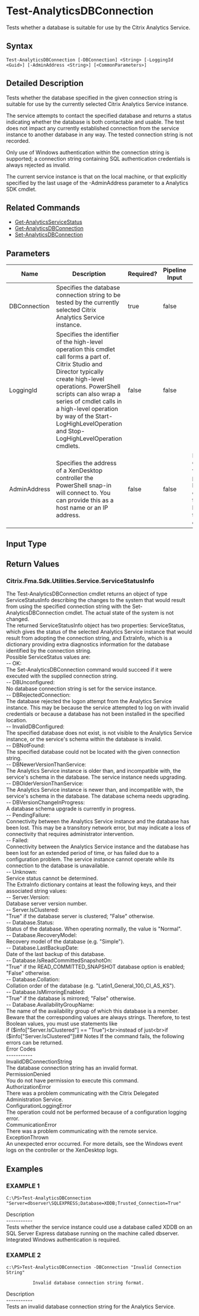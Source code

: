 ﻿# Test-AnalyticsDBConnection

   Tests whether a database is suitable for use by the Citrix Analytics Service.

## Syntax
```
Test-AnalyticsDBConnection [-DBConnection] <String> [-LoggingId <Guid>] [-AdminAddress <String>] [<CommonParameters>]
```

## Detailed Description
   Tests whether the database specified in the given connection string is suitable for use by the currently selected Citrix Analytics Service instance.

The service attempts to contact the specified database and returns a status indicating whether the database is both contactable and usable. The test does not impact any currently established connection from the service instance to another database in any way. The tested connection string is not recorded.

Only use of Windows authentication within the connection string is supported; a connection string containing SQL authentication credentials is always rejected as invalid.

The current service instance is that on the local machine, or that explicitly specified by the last usage of the -AdminAddress parameter to a Analytics SDK cmdlet.

## Related Commands
  * [Get-AnalyticsServiceStatus](Get-AnalyticsServiceStatus/)
  * [Get-AnalyticsDBConnection](Get-AnalyticsDBConnection/)
  * [Set-AnalyticsDBConnection](Set-AnalyticsDBConnection/)
## Parameters

| Name   | Description | Required? | Pipeline Input | Default Value |
| --- | --- | --- | --- | --- |
| DBConnection | Specifies the database connection string to be tested by the currently selected Citrix Analytics Service instance. | true | false |  |
| LoggingId | Specifies the identifier of the high-level operation this cmdlet call forms a part of. Citrix Studio and Director typically create high-level operations. PowerShell scripts can also wrap a series of cmdlet calls in a high-level operation by way of the Start-LogHighLevelOperation and Stop-LogHighLevelOperation cmdlets. | false | false |  |
| AdminAddress | Specifies the address of a XenDesktop controller the PowerShell snap-in will connect to. You can provide this as a host name or an IP address. | false | false | Localhost. Once a value is provided by any cmdlet, this value becomes the default. |

## Input Type
### 
   
## Return Values
### Citrix.Fma.Sdk.Utilities.Service.ServiceStatusInfo
   The Test-AnalyticsDBConnection cmdlet returns an object of type ServiceStatusInfo describing the changes to the system that would result from using the specified connection string with the Set-AnalyticsDBConnection cmdlet. The actual state of the system is not changed.<br>The returned ServiceStatusInfo object has two properties: ServiceStatus, which gives the status of the selected Analytics Service instance that would result from adopting the connection string, and ExtraInfo, which is a dictionary providing extra diagnostics information for the database identified by the connection string.<br>Possible ServiceStatus values are:<br>-- OK:<br>The Set-AnalyticsDBConnection command would succeed if it were executed with the supplied connection string.<br>-- DBUnconfigured:<br>No database connection string is set for the service instance.<br>-- DBRejectedConnection:<br>The database rejected the logon attempt from the Analytics Service instance. This may be because the service attempted to log on with invalid credentials or because a database has not been installed in the specified location.<br>-- InvalidDBConfigured:<br>The specified database does not exist, is not visible to the Analytics Service instance, or the service's schema within the database is invalid.<br>-- DBNotFound:<br>The specified database could not be located with the given connection string.<br>-- DBNewerVersionThanService:<br>The Analytics Service instance is older than, and incompatible with, the service's schema in the database. The service instance needs upgrading.<br>-- DBOlderVersionThanService:<br>The Analytics Service instance is newer than, and incompatible with, the service's schema in the database. The database schema needs upgrading.<br>-- DBVersionChangeInProgress:<br>A database schema upgrade is currently in progress.<br>-- PendingFailure:<br>Connectivity between the Analytics Service instance and the database has been lost. This may be a transitory network error, but may indicate a loss of connectivity that requires administrator intervention.<br>-- Failed:<br>Connectivity between the Analytics Service instance and the database has been lost for an extended period of time, or has failed due to a configuration problem. The service instance cannot operate while its connection to the database is unavailable.<br>-- Unknown:<br>Service status cannot be determined.<br>The ExtraInfo dictionary contains at least the following keys, and their associated string values:<br>-- Server.Version:<br>Database server version number.<br>-- Server.IsClustered:<br>"True" if the database server is clustered; "False" otherwise.<br>-- Database.Status:<br>Status of the database. When operating normally, the value is "Normal".<br>-- Database.RecoveryModel:<br>Recovery model of the database (e.g. "Simple").<br>-- Database.LastBackupDate:<br>Date of the last backup of this database.<br>-- Database.IsReadCommittedSnapshotOn:<br>"True" if the READ_COMMITTED_SNAPSHOT database option is enabled; "False" otherwise.<br>-- Database.Collation:<br>Collation order of the database (e.g. "Latin1_General_100_CI_AS_KS").<br>-- Database.IsMirroringEnabled:<br>"True" if the database is mirrored; "False" otherwise.<br>-- Database.AvailabilityGroupName:<br>The name of the availability group of which this database is a member.<br>Beware that the corresponding values are always strings. Therefore, to test Boolean values, you must use statements like<br>if ($info["Server.IsClustered"] == "True")<br>instead of just<br>if ($info["Server.IsClustered"])## Notes
   If the command fails, the following errors can be returned.<br>    Error Codes<br>    -----------<br>    InvalidDBConnectionString<br>        The database connection string has an invalid format.<br>    PermissionDenied<br>        You do not have permission to execute this command.<br>    AuthorizationError<br>        There was a problem communicating with the Citrix Delegated Administration Service.<br>    ConfigurationLoggingError<br>        The operation could not be performed because of a configuration logging error.<br>    CommunicationError<br>        There was a problem communicating with the remote service.<br>    ExceptionThrown<br>        An unexpected error occurred.  For more details, see the Windows event logs on the controller or the XenDesktop logs.
## Examples

### EXAMPLE 1
```
C:\PS>Test-AnalyticsDBConnection "Server=dbserver\SQLEXPRESS;Database=XDDB;Trusted_Connection=True"
```
   Description<br>-----------<br>Tests whether the service instance could use a database called XDDB on an SQL Server Express database running on the machine called dbserver. Integrated Windows authentication is required.
### EXAMPLE 2
```
c:\PS>Test-AnalyticsDBConnection -DBConnection "Invalid Connection String"

          Invalid database connection string format.
```
   Description<br>-----------<br>Tests an invalid database connection string for the Analytics Service.

